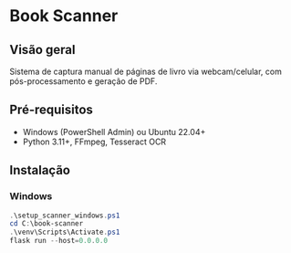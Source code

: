# Book Scanner

## Visão geral
Sistema de captura manual de páginas de livro via webcam/celular, com pós-processamento e geração de PDF.

## Pré-requisitos
- Windows (PowerShell Admin) ou Ubuntu 22.04+
- Python 3.11+, FFmpeg, Tesseract OCR

## Instalação

### Windows
```powershell
.\setup_scanner_windows.ps1
cd C:\book-scanner
.\venv\Scripts\Activate.ps1
flask run --host=0.0.0.0
